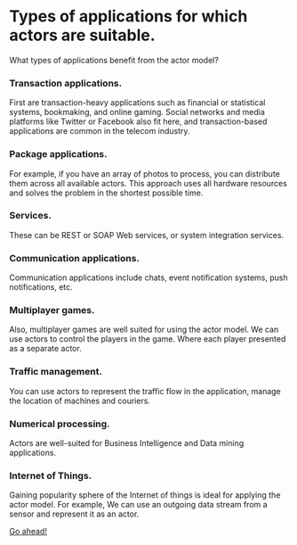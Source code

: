 # Types of applications for which actors are suitable.

What types of applications benefit from the actor model?

### Transaction applications.

First are transaction-heavy applications such as financial or statistical systems, bookmaking, and online gaming. Social networks and media platforms like Twitter or Facebook also fit here, and transaction-based applications are common in the telecom industry.

### Package applications.

For example, if you have an array of photos to process, you can distribute them across all available actors. This approach uses all hardware resources and solves the problem in the shortest possible time.

### Services.

These can be REST or SOAP Web services, or system integration services.

### Communication applications.

Communication applications include chats, event notification systems, push notifications, etc.

### Multiplayer games.

Also, multiplayer games are well suited for using the actor model. We can use actors to control the players in the game. Where each player presented as a separate actor.

### Traffic management.

You can use actors to represent the traffic flow in the application, manage the location of machines and couriers.

### Numerical processing.

Actors are well-suited for Business Intelligence and Data mining applications.

### Internet of Things.

Gaining popularity sphere of the Internet of things is ideal for applying the actor model. For example, We can use an outgoing data stream from a sensor and represent it as an actor.

[Go ahead!](../lesson-3)
